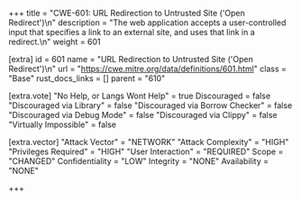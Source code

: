 +++
title = "CWE-601: URL Redirection to Untrusted Site ('Open Redirect')\n"
description = "The web application accepts a user-controlled input that specifies a link to an external site, and uses that link in a redirect.\n"
weight = 601

[extra]
id = 601
name = "URL Redirection to Untrusted Site ('Open Redirect')\n"
url = "https://cwe.mitre.org/data/definitions/601.html"
class = "Base"
rust_docs_links = []
parent = "610"

[extra.vote]
"No Help, or Langs Wont Help" = true
Discouraged = false
"Discouraged via Library" = false
"Discouraged via Borrow Checker" = false
"Discouraged via Debug Mode" = false
"Discouraged via Clippy" = false
"Virtually Impossible" = false

[extra.vector]
"Attack Vector" = "NETWORK"
"Attack Complexity" = "HIGH"
"Privileges Required" = "HIGH"
"User Interaction" = "REQUIRED"
Scope = "CHANGED"
Confidentiality = "LOW"
Integrity = "NONE"
Availability = "NONE"

+++